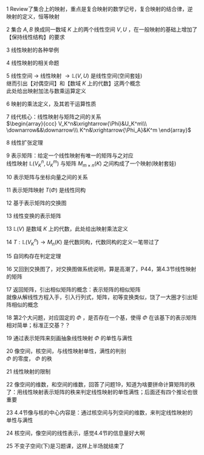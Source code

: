 1 Review了集合上的映射，重点是复合映射的数学记号，复合映射的结合律，逆映射的定义，恒等映射    
    
2 集合 $A,B$ 换成同一数域 $K$ 上的两个线性空间 $V,U$ ，在一般映射的基础上增加了【保持线性结构】的要求    
    
3 线性映射的各种举例    
    
4 线性映射的相关命题    
    
5 线性空间 $\to$ 线性映射 $\to\mathbb{L}(V,U)$ 是线性空间(空间套娃)    
继而引出【对偶空间】和【数域 $K$ 上的代数】这两个概念    
此处给出映射加法与数乘运算定义    
    
6 映射的乘法定义，及其若干运算性质    
    
7 线代核心：线性映射与矩阵之间的关系    
 $\begin{array}{ccc}    
V_K^n&\xrightarrow{\Phi}&U_K^m\\\     
\downarrow&&\downarrow\\\     
K^n&\xrightarrow{\Phi_A}&K^m    
\end{array}$     
    
8 线性扩张定理    
    
9 表示矩阵：给定一个线性映射有唯一的矩阵与之对应    
线性映射 $\mathbb{L}(V^n_K,U^m_K)$ 与矩阵 $M_{m\times n}(K)$ 之间构成了一个映射(映射套娃)    
    
10 表示矩阵与坐标向量之间的关系    
    
11 表示矩阵映射 $T(\Phi)$ 是线性同构    
    
12 基于表示矩阵的交换图    
    
13 线性变换的表示矩阵    
    
13  $\mathbb{L}(V)$ 是数域 $K$ 上的代数，此处给出映射乘法定义    
    
14  $T:\mathbb{L}(V^n_K)\rightarrow M_n(K)$ 是代数同构，代数同构的定义一笔带过了    
    
15 自同构存在判定定理    
    
16 又回到交换图了，对交换图做系统说明，算是高潮了，P44，第4.3节线性映射的矩阵    
    
17 返回矩阵，引出相似矩阵的概念：表示矩阵的相似矩阵    
就像从解线性方程入手，引入行列式，矩阵，初等变换类似，饶了一大圈才引出矩阵相似的概念    
    
18 第2个大问题，对应固定的 $\Phi$ ，是否存在一个基，使得 $\Phi$ 在该基下的表示矩阵相对简单；标准正交基？？    
    
19 通过表示矩阵来刻画抽象线性映射 $\Phi$ 的单性与满性    
    
20 像空间，核空间，与线性映射单性，满性的判别    
 $\Phi$ 的零度， $\Phi$ 的秩    
    
21 线性映射的限制    
    
22 像空间的维数，和空间的维数，回答了问题19，知道为啥要拼命计算矩阵的秩了：用线性映射表示矩阵的秩来判定线性映射的单性满性；后面还有四个推论也很重要    
    
23 4.4节像与核的中心内容是：通过核空间与列空间的维数，来判定线性映射的单性与满性    
    
24 核空间，像空间的线性表示，感觉4.4节的信息量好大啊    
    
25 不变子空间(下)是习题课，这样上半场就结束了    
